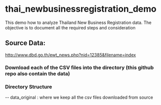 # thai_newbusinessregistration_demo
This demo how to analyze Thailand New Business Registration data. The objective is to document all the required steps and consideration 

## Source Data:
http://www.dbd.go.th/ewt_news.php?nid=12385&filename=index

### Download each of the CSV files into the directory (this github repo also contain the data)

### Directory Structure
-- data_original : where we keep all the csv files downloaded from source
